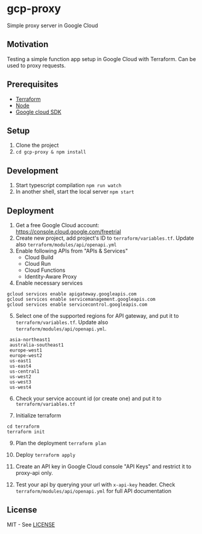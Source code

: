 # gcp-proxy

Simple proxy server in Google Cloud

## Motivation

Testing a simple function app setup in Google Cloud with Terraform. Can be used to proxy requests.

## Prerequisites

- [Terraform](https://www.terraform.io/)
- [Node](https://nodejs.org/en/)
- [Google cloud SDK](https://cloud.google.com/sdk/docs/install)

## Setup

1. Clone the project
2. `cd gcp-proxy & npm install`

## Development

1. Start typescript compilation `npm run watch`
2. In another shell, start the local server `npm start`

## Deployment

1. Get a free Google Cloud account: https://console.cloud.google.com/freetrial
2. Create new project, add project's ID to `terraform/variables.tf`. Update also `terraform/modules/api/openapi.yml`
3. Enable following APIs from "APIs & Services"
   - Cloud Build
   - Cloud Run
   - Cloud Functions
   - Identity-Aware Proxy
4. Enable necessary services

```
gcloud services enable apigateway.googleapis.com
gcloud services enable servicemanagement.googleapis.com
gcloud services enable servicecontrol.googleapis.com
```

5. Select one of the supported regions for API gateway, and put it to `terraform/variables.tf`. Update also `terraform/modules/api/openapi.yml`.

```
 asia-northeast1
 australia-southeast1
 europe-west1
 europe-west2
 us-east1
 us-east4
 us-central1
 us-west2
 us-west3
 us-west4
```

6. Check your service account id (or create one) and put it to `terraform/variables.tf`

7. Initialize terraform

```
cd terraform
terraform init
```

9. Plan the deployment `terraform plan`

10. Deploy `terraform apply`

11. Create an API key in Google Cloud console "API Keys" and restrict it to proxy-api only.

12. Test your api by querying your url with `x-api-key` header. Check `terraform/modules/api/openapi.yml` for full API documentation

## License

MIT - See [LICENSE](LICENSE)

